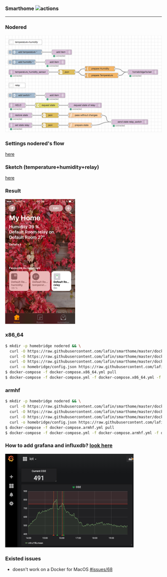 ### Smarthome ![actions](https://github.com/lafin/smarthome/workflows/actions/badge.svg)
___

### Nodered
![](assets/flow.png)

### Settings nodered's flow
[here](example/flow1.json)

### Sketch (temperature+humidity+relay)
[here](example/example1.ino)

### Result
<img src="assets/screen.png" height="400">

### x86_64
```bash
$ mkdir -p homebridge nodered && \
  curl -O https://raw.githubusercontent.com/lafin/smarthome/master/docker-compose.yml && \
  curl -O https://raw.githubusercontent.com/lafin/smarthome/master/docker-compose.x86_64.yml && \
  curl -O https://raw.githubusercontent.com/lafin/smarthome/master/docker-compose.deploy.yml && \
  curl -o homebridge/config.json https://raw.githubusercontent.com/lafin/smarthome/master/homebridge/config/config.json
$ docker-compose -f docker-compose.x86_64.yml pull
$ docker-compose -f docker-compose.yml -f docker-compose.x86_64.yml -f docker-compose.deploy.yml up -d
```

### armhf
```bash
$ mkdir -p homebridge nodered && \
  curl -O https://raw.githubusercontent.com/lafin/smarthome/master/docker-compose.yml && \
  curl -O https://raw.githubusercontent.com/lafin/smarthome/master/docker-compose.armhf.yml && \
  curl -O https://raw.githubusercontent.com/lafin/smarthome/master/docker-compose.deploy.yml && \
  curl -o homebridge/config.json https://raw.githubusercontent.com/lafin/smarthome/master/homebridge/config/config.json
$ docker-compose -f docker-compose.armhf.yml pull
$ docker-compose -f docker-compose.yml -f docker-compose.armhf.yml -f docker-compose.deploy.yml up -d
```

### How to add grafana and influxdb? [look here](https://github.com/lafin/grafana-influxdb)
<img src="assets/grafana.png" height="300">

### Existed issues
- doesn't work on a Docker for MacOS [#issues/68](https://github.com/docker/for-mac/issues/68)
